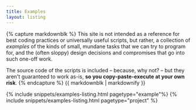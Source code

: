 ```yaml
---
title: Examples
layout: listing
---
```

{% capture markdownblk %}
This site is not intended as a reference for best coding practices or universally useful scripts, but rather, a collection of _examples_ of the kinds of small, mundane tasks that we can try to program for, and the (often sloppy) design decisions and compromises that go into such one-off work.

The source code of the scripts is included &ndash; because, why not? &ndash; but they aren't guaranteed to work as-is, __so you copy-paste-execute at your own risk__.
{% endcapture %}
{{ markdownblk | markdownify }}
<!-- probably should make this blurb appear at the bottom of every example/recipe page -->


{% include snippets/examples-listing.html pagetype="example"%}
{% include snippets/examples-listing.html pagetype="project" %}
